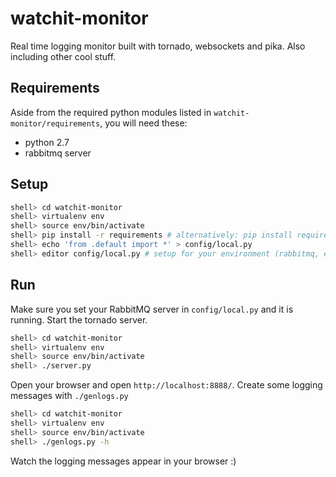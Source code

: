watchit-monitor
===============

Real time logging monitor built with tornado, websockets and pika. Also including other cool stuff.

Requirements
------------

Aside from the required python modules listed in `watchit-monitor/requirements`,
you will need these:

* python 2.7
* rabbitmq server

Setup
-----

```bash
shell> cd watchit-monitor
shell> virtualenv env
shell> source env/bin/activate
shell> pip install -r requirements # alternatively: pip install requirements.pybundle
shell> echo 'from .default import *' > config/local.py
shell> editor config/local.py # setup for your environment (rabbitmq, etc)
```

Run
---

Make sure you set your RabbitMQ server in `config/local.py` and it is running.
Start the tornado server.

```bash
shell> cd watchit-monitor
shell> virtualenv env
shell> source env/bin/activate
shell> ./server.py
```

Open your browser and open `http://localhost:8888/`.
Create some logging messages with `./genlogs.py`

```bash
shell> cd watchit-monitor
shell> virtualenv env
shell> source env/bin/activate
shell> ./genlogs.py -h
```

Watch the logging messages appear in your browser :)
